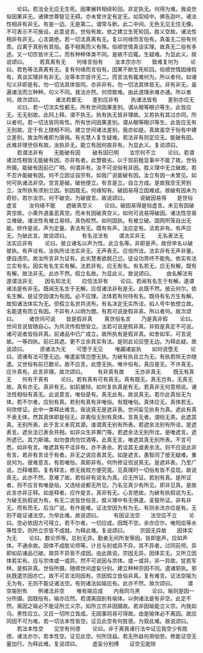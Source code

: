 <!-- { "loadSidebar": true } -->
　　论曰。若法全无应无生死。因果展转相续轮回。非定执无。何得为难。我说世俗因果非无。诸佛世尊智见无碍。亦未曾许定有定无。如契经中。佛告迦叶。诸法性相非有非无。有是一边。无是第二。谓常与断。此二中间。无色无见无住无像。不可表示不可施设。此意说言。世俗有故。依之建立生死轮回。胜义空故。诸法性相非有非无。心言路绝。若一切法真离有无。复以何缘而言俗有。真虽无二俗有何乖。应离于真别有其俗。虽不相离而义有殊。俗顺世情真谈实理。故真无二俗有多途。又一切宗皆许无二。而有种种体类不同。是故不应辄。生疑难。为显此义。故说颂曰。
　　若真离有无　　何缘言俗有
　　汝本宗亦尔　　致难复何为
　　论曰。若色等法真离有无。复有何缘而言俗有。因果不断生死轮回。俗顺世情因缘假有。真谈实理非有非无。汝等本宗皆许无二。而言法有辄难何为。所以者何。如诸句义非即是有。勿一切法其体皆同。亦非非有。勿一切法其体皆无。非有非无。虽遍诸法而立种种。句义不同。我法亦然。何烦致难。由此道理余难亦通。所以者何。故次颂曰。
　　诸法若都无　　差别应非有
　　执诸法皆有　　差别亦应无
　　论曰。若一切法实性都无。所有世间因果差别。谓从眼等眼识等生。此皆应无。无无别故。此同上释。谓不执无。执有执无皆非理故。又若执有其过亦同。所以者何。若一切法皆同有性。所有世间因果差别。谓从眼等眼识等生。此皆应无有无别故。定于有上随相不同。建立世间诸法差别。我亦如是。真故虽空于俗有中建立差别。故汝所难即为唐捐。有劣慧人复生疑难。若法非有则定应无。能破有因。此难非理世俗有故。汝执非无。能立有因何故非有。为显此义。复说颂曰。
　　若谓法非有　　无能破有因
　　破有因已明　　汝宗何不立
　　论曰。若谓诸法性相皆无能破有因。亦非有者。此慧极劣。以于现前粗显事中不能了故。世俗所摄。能破有因前已广明。何谓非有。汝不可说俗有非因。胜义理中无立破故。若不忍许能破有因。何不立因证自宗有。如我广说能破有因。汝立有因一未曾见。如何可执诸法非空。空言是破。破他便立。有言是立。自立方成。是故我空无劳别立。汝所执有须别立因。别因既无。何缘知有。破因易得立因难成。故破有因未为奇妙。若尔汝宗。何不破空。为破彼言。故说颂曰。
　　说破因易得　　是世俗虚言
　　汝何缘不能　　遮破真空义
　　论曰。破因易得是俗虚言。未见有因破真空故。小乘外道虽恶真空。而未有因破真空义。如何可说易得破因。诸法性空易立难破。诸法性有难立易倾。真伪皎然。如何固执。有被立破。固网所笼自出无能。矫作是说。声为定量。表法有无。既有有声。法应定有。法若非有。有声应无。为破此言。故说颂曰。
　　有名诠法有　　谓法实非无
　　无名表法无　　法实应非有
　　论曰。彼立诸名以声为性。此立名等。非即是声。故但举名以破彼执。有声诠有。汝执所诠法实非无。无声表无。应信所诠。法实非有无声非量。便自违宗。故汝所言非为证有。此劣慧者欲脱己愆。徒设功劳终不能免。依实有法立实有名。因实有名生实有解。法若非有。应无有名。有名若无。应无有解。既有有解。故法非无。此亦不然。假立名故。为显此义。故说颂曰。
　　由名解法有　　遂谓法非无
　　因名知法无　　应信法非有
　　论曰。若闻有名生于有解。遂谓诸法是有非无。既闻无名生于无解。应信诸法非有是无。此既不然。彼云何尔。依名生解。是证空因谓为有因。必不应理。法体若有何待有名。既待有名方生有解。故知诸法体实为无。但假立名世共流布。有名决定无实所诠。如人号牛依想立故。名能遣有而立有因。不异有人以明为闇。有若可说是假非真。所以者何。故次颂曰。
　　诸世间可说　　皆是假非真
　　离世俗名言　　乃是真非假
　　论曰。世间言说皆随自心。为共流传假想安立。法若可说是假非真。非假是真定不可说。诸可说者皆俗非真。前诸品中已广成立。故所执有是假非真。如舍如军。可言说故。一等四执。前已具遮。更不立余真实有法。是则此论应堕无边。为释此疑。故说颂曰。
　　谤诸法为无　　可堕于无见
　　唯蠲诸妄执　　如何说堕无
　　论曰。谤诸有法可堕无边。唯遣妄情岂堕无执。为破有执且立为无。有执若除无亦随遣。又世俗有前已数论。故不应言。此堕无执。唯许俗有。真应是无。不许真无。应许真有。此言非理。故次颂曰。
　　有非真有故　　无亦非真无
　　既无有真无　　何有于真有
　　论曰。若有真有可有真无。真有既无。真无岂有。无真无故。真有亦无。真非有无。如前屡辩。如何复执真是有无。若真非无何意频说。诸法性相俗有真无。此说意言。唯俗是有。真无此有。故说真无。若尔此真俗无为体。若不尔者。应别有真。若别有真有非唯俗。有既唯俗。真体应无。真体若无。何欣修证。此中一类释此难言。我说真无是遮非表。世间妄见执有为真。遮此有真不表无体。然其真体即是俗无。非离俗无别有真体。言真无者。谓俗无真。此遮其真。无别所表。此于言义未究其源。谁谓真无别有所表。若遮余法别有所诠。是遮表言。遮余法已表余共相。如非众生非黄门等。若遮余法无别所诠。是唯遮言。遮所遮已。其力斯竭。如勿食肉勿饮酒等。此真无言。唯遮其真无别所表。不言可悉。如非有言。唯遮其有不诠非有。亦不表余。若诠其无或表余法。则不应说此非有言。若非有言诠于有者。非无之说应表其无。如是遮言。愚智同了彼无疑难。重说何为。彼难意言。有若唯俗。真即非有。何所修证但说真无。是遮非表。乃至广说。岂释难耶。复有释言。修无我观方便究竟。见真理时一切俗有皆不显现。故说真无。此亦不然。意难了故。若俗非有说名为真。应无所证。若别有真。是所证者。则不应言有唯是俗。又违经说都无所见。乃名见真少有所见。即非见真。是故此言亦非正释。如是释者。应作是言。真非有无。心言绝故。为破有执假说为无。为破无执假说为有。有无二说皆世俗言。胜义理中有无俱遣。圣智所证。非有非无。而有而无。后当广说。有作是难。证法空因为有为无。有则余法亦应是有。无则不能证诸法空。为举此难。故说颂曰。
　　有因证法空　　法空应不立
　　论曰。空必依因方可得立。若不尔者。一切应成。因既不空。余亦应尔。唯阳焰等水等性空。则所立宗皆不成就。为释此难。复说颂曰。
　　宗因无异故　　因体实为无
　　论曰。数论师等。总别无异。勤勇无间所发等因。皆即是声。应如声体。不通余故。因体不成胜论师等。计总与别或异不异。其不异者。过同前师。异即如前诸品已破。故异不异皆不成因。由此故说。宗因无异。因体实无。又所立因体若实有。应与宗体或一或异。然不可说因与宗体。或一或异。非一异故。犹若军林。是假非真。世俗所摄。随顺世间虚妄分别。建立种种宗因不同。遣诸邪执。邪执既遣宗因亦亡。故不可言法同因有。宗因假立皆俗非真。复有难言。证法空喻为无为有。无则不能证诸法空。有则诸法如喻应有。此亦不然。故次颂曰。
　　谓空喻别有　　例诸法非空
　　唯有喻应成　　内我同乌黑
　　论曰。喻则是因一分所摄。因既俗有。喻亦应然。若谓离因别有喻体。以例诸法是有非空。此定不然。离因之喻必不能证所立义宗。如所立宗非因摄故。若非因喻能立义宗。内我如乌。黑性应立。又应一切所立皆成。无因事同易可得故。由是喻体必不离因。故应同因不可为难。若一切法本性皆空。证见此空有何胜德。为叙此难。故说颂曰。
　　若法本性空　　见空有何德
　　论曰。非于离我诸行法中证见我空少有胜德。诸法亦尔。若本性空。证见此空。何所饶益。若无所益何用劬劳。修能证空无量加行。为释此难。复说颂曰。
　　虚妄分别缚　　证空见能除
